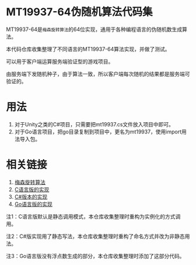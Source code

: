 MT19937-64伪随机算法代码集
=====================

MT19937-64是`梅森旋转算法`的64位实现，通用于各种编程语言的伪随机数生成算法。

本代码仓库收集整理了不同语言的MT19937-64算法实现，并做了测试。

可以用于客户端运算服务端验证型的游戏项目。

由服务端下发随机种子，由于算法一致，所以客户端每次随机的结果都是服务端可验证的。

用法
====

1. 对于Unity之类的C#项目，只需要把mt19937.cs文件放入项目中即可。
2. 对于Go语言项目，把go目录复制到项目中，更名为mt19937，使用import用法导入包。

相关链接
=======

1. [梅森旋转算法](http://zh.wikipedia.org/wiki/%E6%A2%85%E6%A3%AE%E6%97%8B%E8%BD%AC%E7%AE%97%E6%B3%95)
2. [C语言版的实现](http://www.math.sci.hiroshima-u.ac.jp/~m-mat/MT/emt64.html)
3. [C#版本的实现](https://github.com/M-S-D/Team-Splitter/blob/master/mt19937.cs)
4. [Go语言版的实现](https://github.com/seehuhn/mt19937/blob/master/mt19937.go)

注1：C语言版默认是静态调用模式，本仓库收集整理时重构为实例化的方式调用。

注2：C#版实现用了静态写法，本仓库收集整理时重构了命名方式并改为非静态用法。

注3：Go语言版没有浮点数生成的部分，本仓库收集整理时添加了这部分代码。

